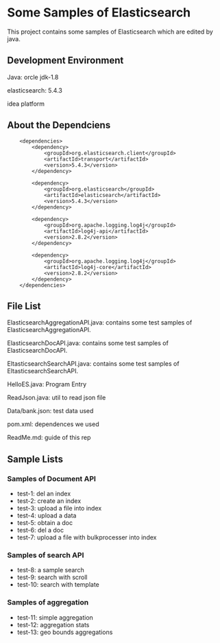 # Some Samples of Elasticsearch
This project contains some samples of Elasticsearch which are edited by java.

## Development Environment
Java: orcle jdk-1.8 

elasticsearch: 5.4.3

idea platform
## About the Dependciens
```aidl
    <dependencies>
        <dependency>
            <groupId>org.elasticsearch.client</groupId>
            <artifactId>transport</artifactId>
            <version>5.4.3</version>
        </dependency>

        <dependency>
            <groupId>org.elasticsearch</groupId>
            <artifactId>elasticsearch</artifactId>
            <version>5.4.3</version>
        </dependency>

        <dependency>
            <groupId>org.apache.logging.log4j</groupId>
            <artifactId>log4j-api</artifactId>
            <version>2.8.2</version>
        </dependency>

        <dependency>
            <groupId>org.apache.logging.log4j</groupId>
            <artifactId>log4j-core</artifactId>
            <version>2.8.2</version>
        </dependency>
    </dependencies>

```
## File List
ElasticsearchAggregationAPI.java: contains some test samples of ElasticsearchAggregationAPI.

ElasticsearchDocAPI.java: contains some test samples of ElasticsearchDocAPI.

EltasticsearchSearchAPI.java: contains some test samples of EltasticsearchSearchAPI.

HelloES.java: Program Entry

ReadJson.java: util to read json file

Data/bank.json: test data used

pom.xml: dependences we used

ReadMe.md: guide of this rep

## Sample Lists

### Samples of Document API
- test-1: del an index
- test-2: create an index
- test-3: upload a file into index
- test-4: upload a data
- test-5: obtain a doc
- test-6: del a doc
- test-7: upload a file with bulkprocesser into index

###  Samples of search API
- test-8: a sample search
- test-9: search with scroll
- test-10: search with template

###  Samples of aggregation
- test-11: simple aggregation
- test-12: aggregation stats
- test-13: geo bounds aggregations